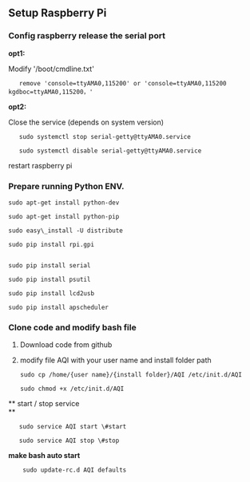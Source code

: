 ## Setup **Raspberry Pi**

### Config raspberry release the serial port

**opt1:**

Modify '/boot/cmdline.txt'

```
   remove 'console=ttyAMA0,115200' or 'console=ttyAMA0,115200 kgdboc=ttyAMA0,115200，'
```

**opt2:**

Close the service \(depends on system version\)

```
   sudo systemctl stop serial-getty@ttyAMA0.service

   sudo systemctl disable serial-getty@ttyAMA0.service
```

restart raspberry pi

### Prepare running Python ENV.

```
sudo apt-get install python-dev

sudo apt-get install python-pip

sudo easy\_install -U distribute

sudo pip install rpi.gpi


sudo pip install serial

sudo pip install psutil

sudo pip install lcd2usb

sudo pip install apscheduler
```

### Clone code and modify bash file

1. Download code from github
2. modify file AQI with your user name and install folder path

   ```
   sudo cp /home/{user name}/{install folder}/AQI /etc/init.d/AQI

   sudo chmod +x /etc/init.d/AQI
   ```

** start / stop service    
**

```
   sudo service AQI start \#start

   sudo service AQI stop \#stop
```

**make bash auto start**

```
    sudo update-rc.d AQI defaults
```



